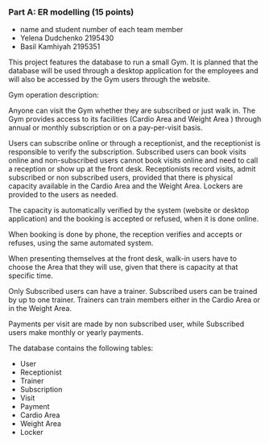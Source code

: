  
### Part A: ER modelling (15 points)
 
 - name and student number of each team member
 - Yelena Dudchenko 2195430
 - Basil Kamhiyah 2195351

This project features the database to run a small Gym. It is planned that the database will be used through a desktop application for the employees and will also be accessed by the Gym users through the website. 

Gym operation description:

Anyone can visit the Gym whether they are subscribed or just walk in. The Gym provides access to its facilities (Cardio Area and Weight Area ) through annual or monthly subscription or on a pay-per-visit basis.

Users can subscribe online or through a receptionist, and the receptionist is responsible to verify the subscription. Subscribed users can book visits online and non-subscribed users cannot book visits online and need to call a reception or show up at the front desk. Receptionists record visits, admit subscribed or non subscribed users, provided that there is physical capacity available in the Cardio Area and the Weight Area. Lockers are provided to the users as needed. 

The capacity is automatically verified by the system (website or desktop application) and the booking is accepted or refused, when it is done online. 

When booking is done by phone, the reception verifies and accepts or refuses, using the same automated system.

When presenting themselves at the front desk, walk-in users have to choose the Area that they will use, given that there is capacity at that specific time.

Only Subscribed users can have a trainer. Subscribed users can be trained by up to one trainer. Trainers can train members either in the Cardio Area or in the Weight Area.

Payments per visit are made by non subscribed user, while Subscribed users make monthly or yearly payments.  

The database contains the following tables:
- User
- Receptionist
- Trainer
- Subscription
- Visit
- Payment 
- Cardio Area
- Weight Area
- Locker 





   

 



